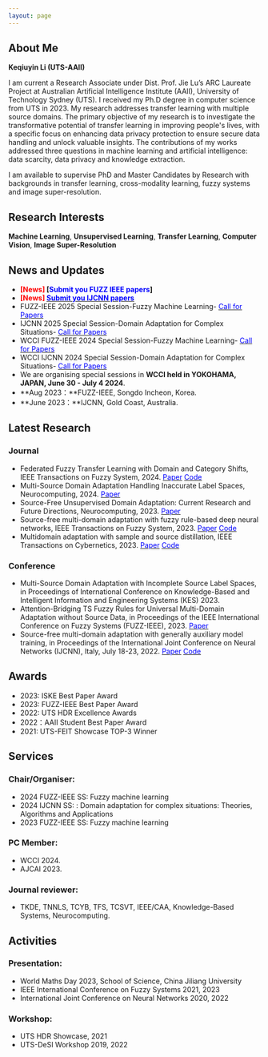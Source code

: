 ```yaml
---
layout: page
---
```


## About Me

**Keqiuyin Li (UTS-AAII)**

I am current a Research Associate under Dist. Prof. Jie Lu’s ARC Laureate Project at Australian Artificial Intelligence Institute (AAII), University of Technology Sydney (UTS). I received my Ph.D degree in computer science from UTS in 2023. My research addresses transfer learning with multiple source domains. The primary objective of my research is to investigate the transformative potential of transfer learning in improving people's lives, with a specific focus on enhancing data privacy protection to ensure secure data handling and unlock valuable insights. The contributions of my works addressed three questions in machine learning and artificial intelligence: data scarcity, data privacy and knowledge extraction. 


I am available to supervise PhD and Master Candidates by Research with backgrounds in transfer learning, cross-modality learning, fuzzy systems and image super-resolution.

## Research Interests

**Machine Learning**, **Unsupervised Learning**, **Transfer Learning**, **Computer Vision**, **Image Super-Resolution**

## News and Updates

- **<font color='red'>[News]</font> [<font color='blue'>Submit you FUZZ IEEE papers</font>]**
- **<font color='red'>[News]</font> [<font color='blue'>Submit you IJCNN papers</font>](https://cmt3.research.microsoft.com/IJCNN2025/Submission/Index)**
- FUZZ-IEEE 2025 Special Session-Fuzzy Machine Learning- [<font color='blue'>Call for Papers</font>](https://github.com/ellelkqy/ellelkqy.github.io/blob/main/files/FuzzIEEE-2025-cfp-fuzzy%20machine%20learning.pdf)
- IJCNN 2025 Special Session-Domain Adaptation for Complex Situations- [<font color='blue'>Call for Papers</font>](https://github.com/ellelkqy/ellelkqy.github.io/blob/main/files/ijcnn25_cfp_ss_domain%20adaptation%20for%20complex%20situations.pdf)
- WCCI FUZZ-IEEE 2024 Special Session-Fuzzy Machine Learning- [<font color='blue'>Call for Papers</font>](https://www.uts.edu.au/sites/default/files/2023-12/wcci_fuzz24_ss_cfp.pdf)
- WCCI IJCNN 2024 Special Session-Domain Adaptation for Complex Situations- [<font color='blue'>Call for Papers</font>](https://www.uts.edu.au/sites/default/files/2023-12/wcci_ijcnn24_ss_cfp_0.pdf)
- We are organising special sessions in **WCCI held in YOKOHAMA, JAPAN, June 30 - July 4 2024**.
- **Aug 2023：**FUZZ-IEEE, Songdo Incheon, Korea.
- **June 2023：**IJCNN, Gold Coast, Australia.


## Latest Research

### Journal 

- Federated Fuzzy Transfer Learning with Domain and Category Shifts,
IEEE Transactions on Fuzzy System, 2024.
[<font color='blue'>Paper</font>](https://doi.org/10.1109/TFUZZ.2024.3459927)  [<font color='blue'>Code</font>](https://github.com/el3518/FdFTL)
- Multi-Source Domain Adaptation Handling Inaccurate Label Spaces,
Neurocomputing, 2024.
[<font color='blue'>Paper</font>](https://doi.org/10.1016/j.neucom.2024.127824)
- Source-Free Unsupervised Domain Adaptation: Current Research and Future Directions,
Neurocomputing, 2023.
[<font color='blue'>Paper</font>](https://doi.org/10.1016/j.neucom.2023.126921)
- Source-free multi-domain adaptation with fuzzy rule-based deep neural networks,
IEEE Transactions on Fuzzy System, 2023.
[<font color='blue'>Paper</font>](https://doi.org/10.1109/TFUZZ.2023.3276978)  [<font color='blue'>Code</font>](https://github.com/AAII-DeSI/transfer-learning-el3518/tree/main/TFS-2023-SFFDN)
- Multidomain adaptation with sample and source distillation,
IEEE Transactions on Cybernetics, 2023. 
[<font color='blue'>Paper</font>](https://doi.org/10.1109/TCYB.2023.3236008) [<font color='blue'>Code</font>](https://github.com/AAII-DeSI/transfer-learning-el3518/tree/main/TCYB-2023-SSD)

### Conference

- Multi-Source Domain Adaptation with Incomplete Source Label Spaces,
in Proceedings of International Conference on Knowledge-Based and Intelligent Information and Engineering Systems (KES) 2023.
- Attention-Bridging TS Fuzzy Rules for Universal Multi-Domain Adaptation without Source Data,
in Proceedings of the IEEE International Conference on Fuzzy Systems (FUZZ-IEEE), 2023.
[<font color='blue'>Paper</font>](https://doi.org/10.1109/FUZZ52849.2023.10309671)
- Source-free multi-domain adaptation with generally auxiliary model training,
in Proceedings of the International Joint Conference on Neural Networks (IJCNN), Italy, July 18-23, 2022. 
[<font color='blue'>Paper</font>](https://doi.org/10.1109/IJCNN55064.2022.9892718) [<font color='blue'>Code</font>](https://github.com/el3518/GAM)

## Awards

- 2023: ISKE Best Paper Award
- 2023: FUZZ-IEEE Best Paper Award 
- 2022: UTS HDR Excellence Awards 
- 2022：AAII Student Best Paper Award
- 2021: UTS-FEIT Showcase TOP-3 Winner

## Services

### Chair/Organiser: 
- 2024 FUZZ-IEEE SS: Fuzzy machine learning
- 2024 IJCNN SS: : Domain adaptation for complex situations: Theories, Algorithms and Applications
- 2023 FUZZ-IEEE SS: Fuzzy machine learning
  
### PC Member: 
- WCCI 2024.
- AJCAI 2023.
  
### Journal reviewer: 
- TKDE, TNNLS, TCYB, TFS, TCSVT, IEEE/CAA, Knowledge-Based Systems, Neurocomputing.

## Activities

### Presentation: 
- World Maths Day 2023, School of Science, China Jiliang University
- IEEE International Conference on Fuzzy Systems 2021, 2023
- International Joint Conference on Neural Networks 2020, 2022

### Workshop: 
- UTS HDR Showcase, 2021
- UTS-DeSI Workshop 2019, 2022

  

